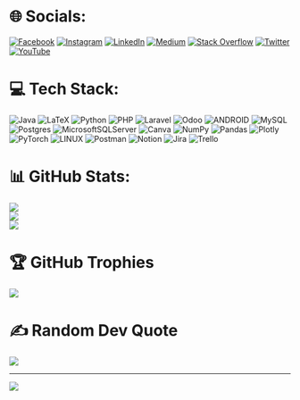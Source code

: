 <!---
### Hi there 👋 I am  Karim Hemina, a passionate Software engineer

# 💫 About Me:
### ⚡I'm passionate about
 Software Engineering - Self Improvement - Teaching - Entrepreneurship and Innovation - Content Creation in Algerian Dialect
### 🔭 I've worked on
 - An open-source synthesised Arabic voice for Festival TTS using HTS
 - Developing ERP solution with ODOO
### 🔭 I'am currently working on
 - Developing backend for e-commerce solutions using Laravel
 - Preparing my PhD in Sofware Engineering & AI

### 🌱 I'm currently learning
 - Artificial intelligence
 - Software engineering methodologies

--->
# 🌐 Socials:
[![Facebook](https://img.shields.io/badge/Facebook-%231877F2.svg?logo=Facebook&logoColor=white)](https://facebook.com/karimh16) [![Instagram](https://img.shields.io/badge/Instagram-%23E4405F.svg?logo=Instagram&logoColor=white)](https://instagram.com/karim.swe) [![LinkedIn](https://img.shields.io/badge/LinkedIn-%230077B5.svg?logo=linkedin&logoColor=white)](https://linkedin.com/in/karimh16) [![Medium](https://img.shields.io/badge/Medium-12100E?logo=medium&logoColor=white)](https://medium.com/@karimhemina16) [![Stack Overflow](https://img.shields.io/badge/-Stackoverflow-FE7A16?logo=stack-overflow&logoColor=white)](https://stackoverflow.com/users/7636528) [![Twitter](https://img.shields.io/badge/Twitter-%231DA1F2.svg?logo=Twitter&logoColor=white)](https://twitter.com/karim_hem) [![YouTube](https://img.shields.io/badge/YouTube-%23FF0000.svg?logo=YouTube&logoColor=white)](https://youtube.com/@KarimHemina) 

# 💻 Tech Stack:
![Java](https://img.shields.io/badge/java-%23ED8B00.svg?style=flat&logo=java&logoColor=white) ![LaTeX](https://img.shields.io/badge/latex-%23008080.svg?style=flat&logo=latex&logoColor=white) ![Python](https://img.shields.io/badge/python-3670A0?style=flat&logo=python&logoColor=ffdd54) ![PHP](https://img.shields.io/badge/php-%23777BB4.svg?style=flat&logo=php&logoColor=white) ![Laravel](https://img.shields.io/badge/laravel-%23FF2D20.svg?style=flat&logo=laravel&logoColor=white) ![Odoo](https://img.shields.io/badge/odoo-purple.svg?style=flat) ![ANDROID](https://img.shields.io/badge/android-%2320232a.svg?style=flat&logo=android&logoColor=%a4c639) ![MySQL](https://img.shields.io/badge/mysql-%2300f.svg?style=flat&logo=mysql&logoColor=white) ![Postgres](https://img.shields.io/badge/postgres-%23316192.svg?style=flat&logo=postgresql&logoColor=white) ![MicrosoftSQLServer](https://img.shields.io/badge/Microsoft%20SQL%20Sever-CC2927?style=flat&logo=microsoft%20sql%20server&logoColor=white) ![Canva](https://img.shields.io/badge/Canva-%2300C4CC.svg?style=flat&logo=Canva&logoColor=white) ![NumPy](https://img.shields.io/badge/numpy-%23013243.svg?style=flat&logo=numpy&logoColor=white) ![Pandas](https://img.shields.io/badge/pandas-%23150458.svg?style=flat&logo=pandas&logoColor=white) ![Plotly](https://img.shields.io/badge/Plotly-%233F4F75.svg?style=flat&logo=plotly&logoColor=white) ![PyTorch](https://img.shields.io/badge/PyTorch-%23EE4C2C.svg?style=flat&logo=PyTorch&logoColor=white) ![LINUX](https://img.shields.io/badge/Linux-FCC624?style=flat&logo=linux&logoColor=black) ![Postman](https://img.shields.io/badge/Postman-FF6C37?style=flat&logo=postman&logoColor=white) ![Notion](https://img.shields.io/badge/Notion-%23000000.svg?style=flat&logo=notion&logoColor=white) ![Jira](https://img.shields.io/badge/jira-%230A0FFF.svg?style=flat&logo=jira&logoColor=white) ![Trello](https://img.shields.io/badge/Trello-%23026AA7.svg?style=flat&logo=Trello&logoColor=white)
# 📊 GitHub Stats:
![](https://github-readme-stats.vercel.app/api?username=karimHemina&theme=dark&hide_border=false&include_all_commits=true&count_private=true)<br/>
![](https://github-readme-streak-stats.herokuapp.com/?user=karimHemina&theme=dark&hide_border=false)<br/>
![](https://github-readme-stats.vercel.app/api/top-langs/?username=karimHemina&theme=dark&hide_border=false&include_all_commits=true&count_private=true&layout=compact)

# 🏆 GitHub Trophies
![](https://github-profile-trophy.vercel.app/?username=karimHemina&theme=radical&no-frame=false&no-bg=false&margin-w=4)
<!---
# 🐦 Latest Tweet
![](https://gtce.itsvg.in/api?username=karim_hem)
--->
# ✍️ Random Dev Quote
![](https://quotes-github-readme.vercel.app/api?type=horizontal&theme=radical)

---
![](https://visitcount.itsvg.in/api?id=karimHemina&icon=0&color=0)

<!-- Proudly created with GPRM ( https://gprm.itsvg.in ) -->
<!---
# 📫 How to reach me
✉️ karimhemina16@gmail.com
 --->

<!--
**karimHemina/karimHemina** is a ✨ _special_ ✨ repository because its `README.md` (this file) appears on your GitHub profile.

Here are some ideas to get you started:

- 🔭 I’m currently working on ...
- 🌱 I’m currently learning ...
- 👯 I’m looking to collaborate on ...
- 🤔 I’m looking for help with ...
- 💬 Ask me about ...
- 📫 How to reach me: ...
- 😄 Pronouns: ...
- ⚡ Fun fact: ...
-->
